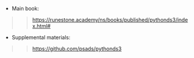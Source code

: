 - Main book:
>> https://runestone.academy/ns/books/published/pythonds3/index.html#

- Supplemental materials:
>> https://github.com/psads/pythonds3
